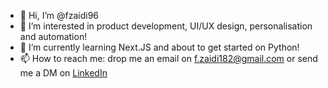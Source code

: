 - 👋 Hi, I’m @fzaidi96
- 👀 I’m interested in product development, UI/UX design, personalisation and automation! 
- 🌱 I’m currently learning Next.JS and about to get started on Python!
- 📫 How to reach me: drop me an email on f.zaidi182@gmail.com or send me a DM on [LinkedIn](https://www.linkedin.com/in/fatima-zaidi-a46558146/)

<!---
fzaidi96/fzaidi96 is a ✨ special ✨ repository because its `README.md` (this file) appears on your GitHub profile.
You can click the Preview link to take a look at your changes.
--->
